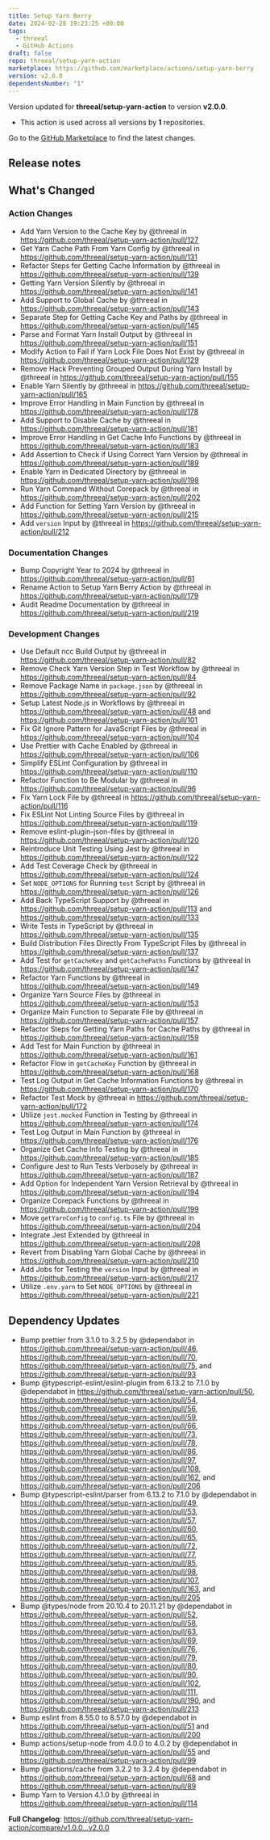 ```yaml
---
title: Setup Yarn Berry
date: 2024-02-28 19:23:25 +00:00
tags:
  - threeal
  - GitHub Actions
draft: false
repo: threeal/setup-yarn-action
marketplace: https://github.com/marketplace/actions/setup-yarn-berry
version: v2.0.0
dependentsNumber: "1"
---
```



Version updated for **threeal/setup-yarn-action** to version **v2.0.0**.
- This action is used across all versions by **1** repositories.

Go to the [GitHub Marketplace](https://github.com/marketplace/actions/setup-yarn-berry) to find the latest changes.

## Release notes

## What's Changed

### Action Changes

* Add Yarn Version to the Cache Key by @threeal in https://github.com/threeal/setup-yarn-action/pull/127
* Get Yarn Cache Path From Yarn Config by @threeal in https://github.com/threeal/setup-yarn-action/pull/131
* Refactor Steps for Getting Cache Information by @threeal in https://github.com/threeal/setup-yarn-action/pull/139
* Getting Yarn Version Silently by @threeal in https://github.com/threeal/setup-yarn-action/pull/141
* Add Support to Global Cache by @threeal in https://github.com/threeal/setup-yarn-action/pull/143
* Separate Step for Getting Cache Key and Paths by @threeal in https://github.com/threeal/setup-yarn-action/pull/145
* Parse and Format Yarn Install Output by @threeal in https://github.com/threeal/setup-yarn-action/pull/151
* Modify Action to Fail if Yarn Lock File Does Not Exist by @threeal in https://github.com/threeal/setup-yarn-action/pull/129
* Remove Hack Preventing Grouped Output During Yarn Install by @threeal in https://github.com/threeal/setup-yarn-action/pull/155
* Enable Yarn Silently by @threeal in https://github.com/threeal/setup-yarn-action/pull/165
* Improve Error Handling in Main Function by @threeal in https://github.com/threeal/setup-yarn-action/pull/178
* Add Support to Disable Cache by @threeal in https://github.com/threeal/setup-yarn-action/pull/181
* Improve Error Handling in Get Cache Info Functions by @threeal in https://github.com/threeal/setup-yarn-action/pull/183
* Add Assertion to Check if Using Correct Yarn Version by @threeal in https://github.com/threeal/setup-yarn-action/pull/189
* Enable Yarn in Dedicated Directory by @threeal in https://github.com/threeal/setup-yarn-action/pull/198
* Run Yarn Command Without Corepack by @threeal in https://github.com/threeal/setup-yarn-action/pull/202
* Add Function for Setting Yarn Version by @threeal in https://github.com/threeal/setup-yarn-action/pull/215
* Add `version` Input by @threeal in https://github.com/threeal/setup-yarn-action/pull/212

### Documentation Changes

* Bump Copyright Year to 2024 by @threeal in https://github.com/threeal/setup-yarn-action/pull/61
* Rename Action to Setup Yarn Berry Action by @threeal in https://github.com/threeal/setup-yarn-action/pull/179
* Audit Readme Documentation by @threeal in https://github.com/threeal/setup-yarn-action/pull/219

### Development Changes

* Use Default ncc Build Output by @threeal in https://github.com/threeal/setup-yarn-action/pull/82
* Remove Check Yarn Version Step in Test Workflow by @threeal in https://github.com/threeal/setup-yarn-action/pull/84
* Remove Package Name in `package.json` by @threeal in https://github.com/threeal/setup-yarn-action/pull/92
* Setup Latest Node.js in Workflows by @threeal in https://github.com/threeal/setup-yarn-action/pull/48 and https://github.com/threeal/setup-yarn-action/pull/101
* Fix Git Ignore Pattern for JavaScript Files by @threeal in https://github.com/threeal/setup-yarn-action/pull/104
* Use Prettier with Cache Enabled by @threeal in https://github.com/threeal/setup-yarn-action/pull/106
* Simplify ESLint Configuration by @threeal in https://github.com/threeal/setup-yarn-action/pull/110
* Refactor Function to Be Modular by @threeal in https://github.com/threeal/setup-yarn-action/pull/96
* Fix Yarn Lock File by @threeal in https://github.com/threeal/setup-yarn-action/pull/116
* Fix ESLint Not Linting Source Files by @threeal in https://github.com/threeal/setup-yarn-action/pull/119
* Remove eslint-plugin-json-files by @threeal in https://github.com/threeal/setup-yarn-action/pull/120
* Reintroduce Unit Testing Using Jest by @threeal in https://github.com/threeal/setup-yarn-action/pull/122
* Add Test Coverage Check by @threeal in https://github.com/threeal/setup-yarn-action/pull/124
* Set `NODE_OPTIONS` for Running `test` Script by @threeal in https://github.com/threeal/setup-yarn-action/pull/126
* Add Back TypeScript Support by @threeal in https://github.com/threeal/setup-yarn-action/pull/113 and https://github.com/threeal/setup-yarn-action/pull/133
* Write Tests in TypeScript by @threeal in https://github.com/threeal/setup-yarn-action/pull/135
* Build Distribution Files Directly From TypeScript Files by @threeal in https://github.com/threeal/setup-yarn-action/pull/137
* Add Test for `getCacheKey` and `getCachePaths` Functions by @threeal in https://github.com/threeal/setup-yarn-action/pull/147
* Refactor Yarn Functions by @threeal in https://github.com/threeal/setup-yarn-action/pull/149
* Organize Yarn Source Files by @threeal in https://github.com/threeal/setup-yarn-action/pull/153
* Organize Main Function to Separate File by @threeal in https://github.com/threeal/setup-yarn-action/pull/157
* Refactor Steps for Getting Yarn Paths for Cache Paths by @threeal in https://github.com/threeal/setup-yarn-action/pull/159
* Add Test for Main Function by @threeal in https://github.com/threeal/setup-yarn-action/pull/161
* Refactor Flow in `getCacheKey` Function by @threeal in https://github.com/threeal/setup-yarn-action/pull/168
* Test Log Output in Get Cache Information Functions by @threeal in https://github.com/threeal/setup-yarn-action/pull/170
* Refactor Test Mock by @threeal in https://github.com/threeal/setup-yarn-action/pull/172
* Utilize `jest.mocked` Function in Testing by @threeal in https://github.com/threeal/setup-yarn-action/pull/174
* Test Log Output in Main Function by @threeal in https://github.com/threeal/setup-yarn-action/pull/176
* Organize Get Cache Info Testing by @threeal in https://github.com/threeal/setup-yarn-action/pull/185
* Configure Jest to Run Tests Verbosely by @threeal in https://github.com/threeal/setup-yarn-action/pull/187
* Add Option for Independent Yarn Version Retrieval by @threeal in https://github.com/threeal/setup-yarn-action/pull/194
* Organize Corepack Functions by @threeal in https://github.com/threeal/setup-yarn-action/pull/199
* Move `getYarnConfig` to `config.ts` File by @threeal in https://github.com/threeal/setup-yarn-action/pull/204
* Integrate Jest Extended by @threeal in https://github.com/threeal/setup-yarn-action/pull/208
* Revert from Disabling Yarn Global Cache by @threeal in https://github.com/threeal/setup-yarn-action/pull/210
* Add Jobs for Testing the `version` Input by @threeal in https://github.com/threeal/setup-yarn-action/pull/217
* Utilize `.env.yarn` to Set `NODE_OPTIONS` by @threeal in https://github.com/threeal/setup-yarn-action/pull/221

## Dependency Updates

* Bump prettier from 3.1.0 to 3.2.5 by @dependabot in https://github.com/threeal/setup-yarn-action/pull/46, https://github.com/threeal/setup-yarn-action/pull/70, https://github.com/threeal/setup-yarn-action/pull/75, and https://github.com/threeal/setup-yarn-action/pull/93
* Bump @typescript-eslint/eslint-plugin from 6.13.2 to 7.1.0 by @dependabot in https://github.com/threeal/setup-yarn-action/pull/50, https://github.com/threeal/setup-yarn-action/pull/54, https://github.com/threeal/setup-yarn-action/pull/56, https://github.com/threeal/setup-yarn-action/pull/59, https://github.com/threeal/setup-yarn-action/pull/66, https://github.com/threeal/setup-yarn-action/pull/73, https://github.com/threeal/setup-yarn-action/pull/78, https://github.com/threeal/setup-yarn-action/pull/86, https://github.com/threeal/setup-yarn-action/pull/97, https://github.com/threeal/setup-yarn-action/pull/108, https://github.com/threeal/setup-yarn-action/pull/162, and https://github.com/threeal/setup-yarn-action/pull/206
* Bump @typescript-eslint/parser from 6.13.2 to 7.1.0 by @dependabot in https://github.com/threeal/setup-yarn-action/pull/49, https://github.com/threeal/setup-yarn-action/pull/53, https://github.com/threeal/setup-yarn-action/pull/57, https://github.com/threeal/setup-yarn-action/pull/60, https://github.com/threeal/setup-yarn-action/pull/65, https://github.com/threeal/setup-yarn-action/pull/72, https://github.com/threeal/setup-yarn-action/pull/77, https://github.com/threeal/setup-yarn-action/pull/85, https://github.com/threeal/setup-yarn-action/pull/98, https://github.com/threeal/setup-yarn-action/pull/107, https://github.com/threeal/setup-yarn-action/pull/163, and https://github.com/threeal/setup-yarn-action/pull/205
* Bump @types/node from 20.10.4 to 20.11.21 by @dependabot in https://github.com/threeal/setup-yarn-action/pull/52, https://github.com/threeal/setup-yarn-action/pull/58, https://github.com/threeal/setup-yarn-action/pull/63, https://github.com/threeal/setup-yarn-action/pull/69, https://github.com/threeal/setup-yarn-action/pull/76, https://github.com/threeal/setup-yarn-action/pull/79, https://github.com/threeal/setup-yarn-action/pull/80, https://github.com/threeal/setup-yarn-action/pull/90, https://github.com/threeal/setup-yarn-action/pull/102, https://github.com/threeal/setup-yarn-action/pull/111, https://github.com/threeal/setup-yarn-action/pull/190, and https://github.com/threeal/setup-yarn-action/pull/213
* Bump eslint from 8.55.0 to 8.57.0 by @dependabot in https://github.com/threeal/setup-yarn-action/pull/51 and https://github.com/threeal/setup-yarn-action/pull/200
* Bump actions/setup-node from 4.0.0 to 4.0.2 by @dependabot in https://github.com/threeal/setup-yarn-action/pull/55 and https://github.com/threeal/setup-yarn-action/pull/99
* Bump @actions/cache from 3.2.2 to 3.2.4 by @dependabot in https://github.com/threeal/setup-yarn-action/pull/68 and https://github.com/threeal/setup-yarn-action/pull/89
* Bump Yarn to Version 4.1.0 by @threeal in https://github.com/threeal/setup-yarn-action/pull/114

**Full Changelog**: https://github.com/threeal/setup-yarn-action/compare/v1.0.0...v2.0.0

